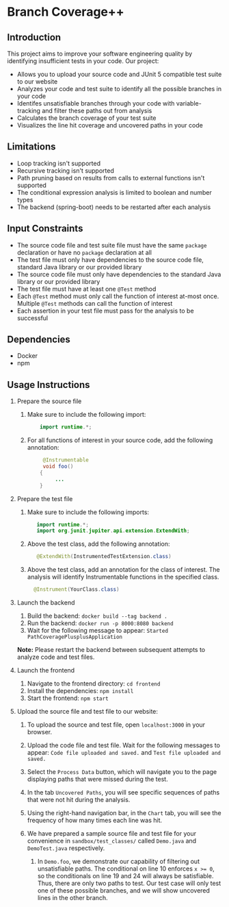 # Branch Coverage++

## Introduction
This project aims to improve your software engineering quality by identifying insufficient tests in your code. Our
project:

- Allows you to upload your source code and JUnit 5 compatible test suite to our website
- Analyzes your code and test suite to identify all the possible branches in your code
- Identifes unsatisfiable branches through your code with variable-tracking and filter these paths out from
  analysis
- Calculates the branch coverage of your test suite
- Visualizes the line hit coverage and uncovered paths in your code

## Limitations
- Loop tracking isn't supported
- Recursive tracking isn't supported
- Path pruning based on results from calls to external functions isn't supported
- The conditional expression analysis is limited to boolean and number types
- The backend (spring-boot) needs to be restarted after each analysis

## Input Constraints
- The source code file and test suite file must have the same `package` declaration or have no `package` declaration at all
- The test file must only have dependencies to the source code file, standard Java library or our provided library
- The source code file must only have dependencies to the standard Java library or our provided library
- The test file must have at least one `@Test` method
- Each `@Test` method must only call the function of interest at-most once. Multiple `@Test` methods can call the function of interest
- Each assertion in your test file must pass for the analysis to be successful

## Dependencies
- Docker
- npm

## Usage Instructions
1. Prepare the source file

    1. Make sure to include the following import:
       ```java
           import runtime.*;
       ```

    1. For all functions of interest in your source code, add the following annotation:
       ```java
            @Instrumentable
            void foo()
           {
                ...
           }
       ```

1. Prepare the test file

    1. Make sure to include the following imports:
       ```java
          import runtime.*;
          import org.junit.jupiter.api.extension.ExtendWith;
       ```
    1. Above the test class, add the following annotation:
       ```java
          @ExtendWith(InstrumentedTestExtension.class)
       ```
    1. Above the test class, add an annotation for the class of interest. The analysis will identify Instrumentable
       functions in the specified class.
        ```java
          @Instrument(YourClass.class)
        ```

1. Launch the backend

    1. Build the backend: `docker build --tag backend .`
    1. Run the backend: `docker run -p 8000:8080 backend`
    1. Wait for the following message to appear: `Started PathCoveragePlusplusApplication`

    **Note:** Please restart the backend between subsequent attempts to analyze code and test files.

1. Launch the frontend
    1. Navigate to the frontend directory: `cd frontend`
    1. Install the dependencies: `npm install`
    1. Start the frontend: `npm start`

1. Upload the source file and test file to our website:
    1. To upload the source and test file, open `localhost:3000` in your browser.
    
    1. Upload the code file and test file. Wait for the following messages to appear: `Code file uploaded and saved.` and `Test file uploaded and saved.`

    1. Select the `Process Data` button, which will navigate you to the page displaying paths that were missed during the test.
    
    1. In the tab `Uncovered Paths`, you will see specific sequences of paths that were not hit during the analysis.
    
    1. Using the right-hand navigation bar, in the `Chart` tab, you will see the frequency of how many times each line was hit.
    
    1. We have prepared a sample source file and test file for your convenience in `sandbox/test_classes/` called `Demo.java` and `DemoTest.java` respectively.
    
        1. In `Demo.foo`, we demonstrate our capability of filtering out unsatisfiable paths. The conditional on line 10 enforces `x >= 0`, so the conditionals on line 19 and 24 will always be satisfiable. Thus, there are only two paths to test. Our test case will only test one of these possible branches, and we will show uncovered lines in the other branch.
